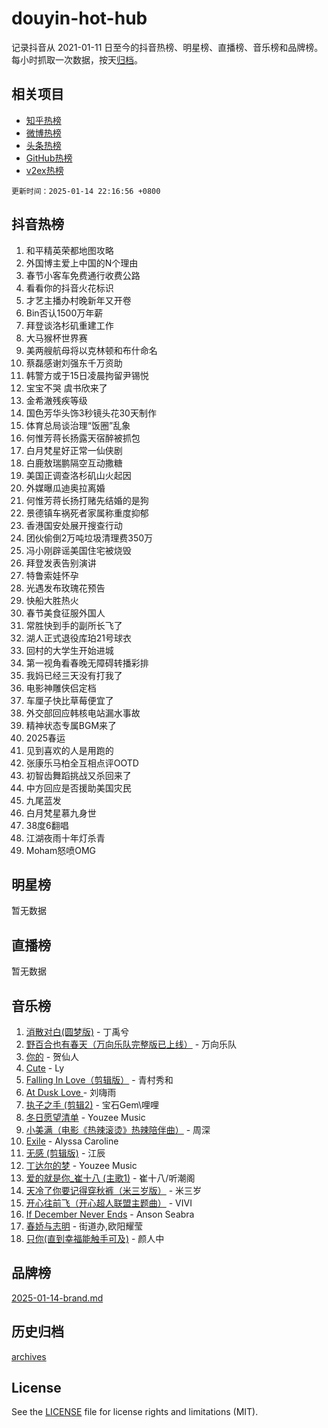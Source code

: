 # douyin-hot-hub

记录抖音从 2021-01-11 日至今的抖音热榜、明星榜、直播榜、音乐榜和品牌榜。每小时抓取一次数据，按天[归档](archives)。

## 相关项目

- [知乎热榜](https://github.com/lonnyzhang423/zhihu-hot-hub)
- [微博热榜](https://github.com/lonnyzhang423/weibo-hot-hub)
- [头条热榜](https://github.com/lonnyzhang423/toutiao-hot-hub)
- [GitHub热榜](https://github.com/lonnyzhang423/github-hot-hub)
- [v2ex热榜](https://github.com/lonnyzhang423/v2ex-hot-hub)


`更新时间：2025-01-14 22:16:56 +0800`

## 抖音热榜

1. 和平精英荣都地图攻略
1. 外国博主爱上中国的N个理由
1. 春节小客车免费通行收费公路
1. 看看你的抖音火花标识
1. 才艺主播办村晚新年又开卷
1. Bin否认1500万年薪
1. 拜登谈洛杉矶重建工作
1. 大马猴杯世界赛
1. 美两艘航母将以克林顿和布什命名
1. 蔡磊感谢刘强东千万资助
1. 韩警方或于15日凌晨拘留尹锡悦
1. 宝宝不哭 虞书欣来了
1. 金希澈残疾等级
1. 国色芳华头饰3秒镜头花30天制作
1. 体育总局谈治理“饭圈”乱象
1. 何惟芳蒋长扬露天宿醉被抓包
1. 白月梵星好正常一仙侠剧
1. 白鹿敖瑞鹏隔空互动撒糖
1. 美国正调查洛杉矶山火起因
1. 外媒曝瓜迪奥拉离婚
1. 何惟芳蒋长扬打赌先结婚的是狗
1. 景德镇车祸死者家属称重度抑郁
1. 香港国安处展开搜查行动
1. 团伙偷倒2万吨垃圾清理费350万
1. 冯小刚辟谣美国住宅被烧毁
1. 拜登发表告别演讲
1. 特鲁索娃怀孕
1. 光遇发布玫瑰花预告
1. 快船大胜热火
1. 春节美食征服外国人
1. 常胜快到手的副所长飞了
1. 湖人正式退役库珀21号球衣
1. 回村的大学生开始进城
1. 第一视角看春晚无障碍转播彩排
1. 我妈已经三天没有打我了
1. 电影神雕侠侣定档
1. 车厘子快比草莓便宜了
1. 外交部回应韩核电站漏水事故
1. 精神状态专属BGM来了
1. 2025春运
1. 见到喜欢的人是用跑的
1. 张康乐马柏全互相点评OOTD
1. 初智齿舞蹈挑战又杀回来了
1. 中方回应是否援助美国灾民
1. 九尾蓝发
1. 白月梵星慕九身世
1. 38度6翻唱
1. 江湖夜雨十年灯杀青
1. Moham怒喷OMG

## 明星榜

暂无数据

## 直播榜

暂无数据

## 音乐榜

1. [消散对白(圆梦版)](https://sf5-hl-cdn-tos.douyinstatic.com/obj/tos-cn-ve-2774/og4jB5I5IizzoZVAAAzWgBMAsMDWoArfwBOiFs) - 丁禹兮
1. [野百合也有春天（万向乐队完整版已上线）](https://sf5-hl-cdn-tos.douyinstatic.com/obj/tos-cn-ve-2774/oMnUxhRAMiAGBqDtIPBQ7ACYQZFlJCftcgeDJE) - 万向乐队
1. [你的](https://sf5-hl-cdn-tos.douyinstatic.com/obj/tos-cn-ve-2774/oYuIeKf42jB7sEV6B2upMdpYAgfrQWj0FeRegh) - 贺仙人
1. [Cute](https://sf5-hl-cdn-tos.douyinstatic.com/obj/tos-cn-ve-2774/o4IbIzHWKAAB4wsS5qMBRiiAlEBGTpQRNfFvuo) - Ly
1. [Falling In Love（剪辑版）](https://sf5-hl-cdn-tos.douyinstatic.com/obj/tos-cn-ve-2774/o8ajpA8zzgBPahbBIO8AcKGBLJezFCRd1wfP9f) - 青村秀和
1. [ At Dusk  Love ](https://sf5-hl-cdn-tos.douyinstatic.com/obj/tos-cn-ve-2774/o8CrpCf5CaYgI4ZrtQgMQAFEfuGqNnRSDQAPBc) - 刘嗨雨
1. [执子之手 (剪辑2)](https://sf5-hl-cdn-tos.douyinstatic.com/obj/tos-cn-ve-2774/oUoZLQjCc31XzqsBnBQUNgeKtYPBcgbFDwtfcu) - 宝石Gem\哩哩
1. [冬日愿望清单](https://sf5-hl-cdn-tos.douyinstatic.com/obj/tos-cn-ve-2774/oIIgUOeamCFCVAzxN6MFRLIBlLGpUqQxeeHrLE) - Youzee Music
1. [小美满（电影《热辣滚烫》热辣陪伴曲）](https://sf5-hl-cdn-tos.douyinstatic.com/obj/tos-cn-ve-2774/o0GAn2lSgfZIDUgtevCGDQYnFg4CwnrBaxbTZL) - 周深
1. [Exile](https://sf5-hl-cdn-tos.douyinstatic.com/obj/tos-cn-ve-2774/oYj4gAQTknKE3WW0Je8KGmQ7z1cA4FefwtbufD) - Alyssa Caroline
1. [无感 (剪辑版)](https://sf5-hl-cdn-tos.douyinstatic.com/obj/tos-cn-ve-2774/o0eIsUzJBDlQaQFC5OFlgbMEZC1TFYBftOBn6p) - 江辰
1. [丁达尔的梦](https://sf5-hl-cdn-tos.douyinstatic.com/obj/tos-cn-ve-2774/oMU3WirUZBVQkAC9ccG5P2IQirziZM2RTInUY) - Youzee Music
1. [爱的就是你_崔十八 (主歌1)](https://sf5-hl-cdn-tos.douyinstatic.com/obj/tos-cn-ve-2774/oI5BO5DhFZ6UTcNCnZaOCBLtZ7WIMQGfgnXf5E) - 崔十八/听潮阁
1. [天冷了你要记得穿秋裤（米三岁版）](https://sf5-hl-cdn-tos.douyinstatic.com/obj/tos-cn-ve-2774/oQlIwVIDWiZ6BQilAorS7MA0AgCkQDvcZAdm1) - 米三岁
1. [开心往前飞（开心超人联盟主题曲）](https://sf5-hl-cdn-tos.douyinstatic.com/obj/tos-cn-ve-2774/9d8fb7c82cf1421fb93a9fe925275e0a) - VIVI
1. [If December Never Ends](https://sf5-hl-cdn-tos.douyinstatic.com/obj/tos-cn-ve-2774/oY1IQMoTgCFIBg8RZifyqlBBt1UFgitTYmxeOS) - Anson Seabra
1. [春娇与志明](https://sf5-hl-cdn-tos.douyinstatic.com/obj/tos-cn-ve-2774/e530d8fceb7044b39707d7f9ff54add1) - 街道办,欧阳耀莹
1. [只你(直到幸福能触手可及)](https://sf5-hl-cdn-tos.douyinstatic.com/obj/tos-cn-ve-2774/o0lBkRDzFTeaVSUz3ZZSCBVtZ5DIMQGfgmEAuE) - 颜人中

## 品牌榜

[2025-01-14-brand.md](archives/2025-01-14-brand.md)

## 历史归档

[archives](archives)

## License

See the [LICENSE](LICENSE) file for license rights and limitations (MIT).
